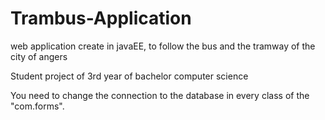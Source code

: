 # Trambus-Application
 web application create in javaEE, to follow the bus and the tramway of the city of angers

Student project of 3rd year of bachelor computer science

You need to change the connection to the database in every class of the "com.forms".
